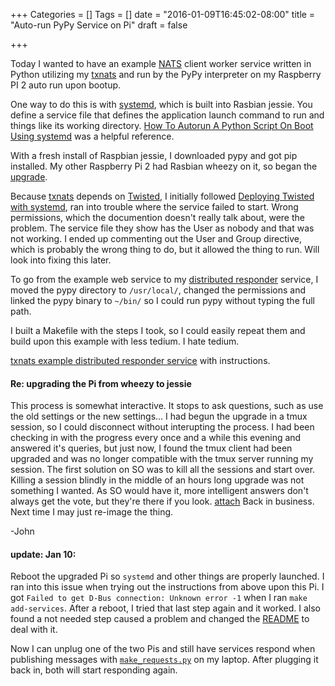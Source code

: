 +++
Categories = []
Tags = []
date = "2016-01-09T16:45:02-08:00"
title = "Auto-run PyPy Service on Pi"
draft = false

+++

Today I wanted to have an example [NATS](http://nats.io/) client worker service 
written in Python utilizing my [txnats](https://github.com/johnwlockwood/txnats)
and run by the PyPy interpreter on my Raspberry PI 2 auto run upon bootup.

One way to do this is with [systemd](https://wiki.archlinux.org/index.php/Systemd),
which is built into Rasbian jessie. You define a service file that defines 
the application launch command to run and things like its working directory.
[How To Autorun A Python Script On Boot Using systemd](http://www.raspberrypi-spy.co.uk/2015/10/how-to-autorun-a-python-script-on-boot-using-systemd/)
was a helpful reference.

With a fresh install of Raspbian jessie, I downloaded pypy and got pip installed.
My other Raspberry Pi 2 had Rasbian wheezy on it, so began the 
[upgrade](https://www.raspberrypi.org/forums/viewtopic.php?t=121880).

Because [txnats](https://github.com/johnwlockwood/txnats) depends on [Twisted](http://twistedmatrix.com/trac/), I initially followed 
[Deploying Twisted with systemd](https://twistedmatrix.com/documents/current/core/howto/systemd.html), 
ran into trouble where the service failed to start. Wrong permissions, which
the documention doesn't really talk about, were the problem. The service
file they show has the User as nobody and that was not working. I ended up commenting out
the User and Group directive, which is probably the wrong thing to do, but
it allowed the thing to run. Will look into fixing this later.

To go from the example web service to my [distributed responder](https://github.com/johnwlockwood/txnats/blob/master/example/queue_respond.py)
service, I moved the pypy directory to `/usr/local/`, changed the permissions and 
linked the pypy binary to `~/bin/` so I could run pypy without typing 
the full path.

I built a Makefile with the steps I took, so I could easily repeat them 
and build upon this example with less tedium. I hate tedium.

[txnats example distributed responder service](https://github.com/johnwlockwood/txnats/tree/master/example/pi-service) with instructions.

#### Re: upgrading the Pi from wheezy to jessie
This process is somewhat interactive. It stops to ask questions, such as
use the old settings or the new settings... I had begun the upgrade in a tmux
session, so I could disconnect without interupting the process. I had been
checking in with the progress every once and a while this evening and answered
it's queries, but just now, I found the tmux client had been upgraded and was
no longer compatible with the tmux server running my session. The first
solution on SO was to kill all the sessions and start over. Killing a session 
blindly in the middle of an hours long upgrade was not something I wanted.
As SO would have it, more intelligent answers don't always get the vote, but
they're there if you look. [attach](http://unix.stackexchange.com/a/126578)
Back in business. Next time I may just re-image the thing.

-John

#### update: Jan 10:

Reboot the upgraded Pi so `systemd` and other things are properly launched.
I ran into this issue when trying out the instructions from above upon this Pi.
I got `Failed to get D-Bus connection: Unknown error -1` 
when I ran `make add-services`. After a reboot, I tried that last step again
and it worked. I also found a not needed step caused a problem and changed
the [README](https://github.com/johnwlockwood/txnats/blob/master/example/pi-service/README.md) to deal with it.

Now I can unplug one of the two Pis and still have services respond when publishing
messages with [`make_requests.py`](https://github.com/johnwlockwood/txnats/blob/master/example/make_requests.py) 
on my laptop. After plugging it back in, both will start responding again.

